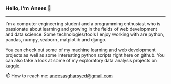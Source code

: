 ### Hello, I'm Anees 👋

---

I'm a computer engineering student and a programming enthusiast who is passionate about learning and growing in the fields of web development and data science. Some technologies/tools I enjoy working with are python, pandas, numpy, seaborn, matplotlib and django. 

You can check out some of my machine learning and web development projects as well as some interesting python scripts right here on github. You can also take a look at some of my exploratory data analysis projects on [kaggle](https://www.kaggle.com/aneesasghar).

📫 How to reach me: aneesasgharsyed@gmail.com
